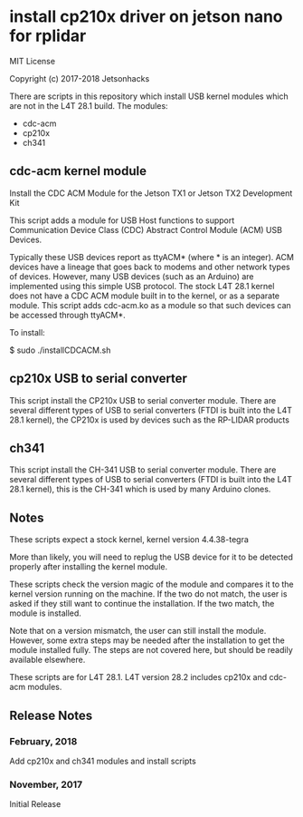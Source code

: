 # install cp210x driver on jetson nano for rplidar
MIT License

Copyright (c) 2017-2018 Jetsonhacks

There are scripts in this repository which install USB kernel modules which are not in the L4T 28.1 build. The modules:

<ul><li>cdc-acm</li>
<li>cp210x</li>
<li>ch341</li>
</ul>

<h2>cdc-acm kernel module</h2>
Install the CDC ACM Module for the Jetson TX1 or Jetson TX2 Development Kit

This script adds a module for USB Host functions to support Communication Device Class (CDC) Abstract Control Module (ACM) USB Devices.

Typically these USB devices report as ttyACM* (where * is an integer). ACM devices have a lineage that goes back to modems and other network types of devices. However, many USB devices (such as an Arduino) are implemented using this simple USB protocol. The stock L4T 28.1 kernel does not have a CDC ACM module built in to the kernel, or as a separate module. This script adds cdc-acm.ko as a module so that such devices can be accessed through ttyACM*.

To install:

$ sudo ./installCDCACM.sh

<h2>cp210x USB to serial converter</h2>
This script install the CP210x USB to serial converter module. There are several different types of USB to serial converters (FTDI is built into the L4T 28.1 kernel), the CP210x is used by devices such as the RP-LIDAR products

<h2>ch341</h2>
This script install the CH-341 USB to serial converter module. There are several different types of USB to serial converters (FTDI is built into the L4T 28.1 kernel), this is the CH-341 which is used by many Arduino clones.


<h2>Notes</h2>
These scripts expect a stock kernel, kernel version 4.4.38-tegra

More than likely, you will need to replug the USB device for it to be detected properly after installing the kernel module.

These scripts check the version magic of the module and compares it to the kernel version running on the machine. If the two do not match, the user is asked if they still want to continue the installation. If the two match, the module is installed.

Note that on a version mismatch, the user can still install the module. However, some extra steps may be needed after the installation to get the module installed fully. The steps are not covered here, but should be readily available elsewhere.

These scripts are for L4T 28.1. L4T version 28.2 includes cp210x and cdc-acm modules.

<h2>Release Notes</h2>
<h3>February, 2018</h3>
Add cp210x and ch341 modules and install scripts

<h3>November, 2017</h3>
Initial Release


 
